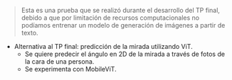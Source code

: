 > Esta es una prueba que se realizó durante el desarrollo del TP final, debido a que por limitación de recursos computacionales no podíamos entrenar un modelo de generación de imágenes a partir de texto.
- Alternativa al TP final: predicción de la mirada utilizando ViT.
    - Se quiere predecir el ángulo en 2D de la mirada a través de fotos de la cara de una persona.
    - Se experimenta con MobileViT.

